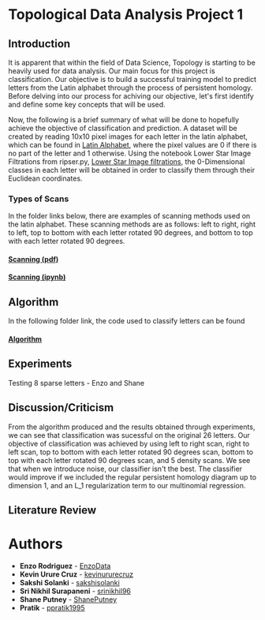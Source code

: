 # Topological Data Analysis Project 1

## Introduction
It is apparent that within the field of Data Science, Topology is starting to be heavily used for data analysis. Our main focus for this project is classification. Our objective is to build a successful training model to predict letters from the Latin alphabet through the process of persistent homology. Before delving into our process for achiving our objective, let's first identify and define some key concepts that will be used. 


Now, the following is a brief summary of what will be done to hopefully achieve the objective of classification and prediction. A dataset will be created by reading 10x10 pixel images for each letter in the latin alphabet, which can be found in [Latin Alphabet](https://github.com/EnzoData/TDA_Project1/tree/master/Latin%20Alphabet/Latin%20alphabet.pdf), where the pixel values are 0 if there is no part of the letter and 1 otherwise.  Using the notebook Lower Star Image Filtrations from ripser.py, [Lower Star Image filtrations](https://ripser.scikit-tda.org/Lower%20Star%20Image%20Filtrations.html), the 0-Dimensional classes in each letter will be obtained in order to classify them through their Euclidean coordinates.

### Types of Scans
In the folder links below, there are examples of scanning methods used on the latin alphabet. These scanning methods are as follows: left to right, right to left, top to bottom with each letter rotated 90 degrees, and bottom to top with each letter rotated 90 degrees. 
#### [Scanning (pdf)](https://github.com/EnzoData/TDA_Project1/tree/master/Scanning%20Methods)
#### [Scanning (ipynb)](https://github.com/EnzoData/TDA_Project1/tree/master/Scanning%20Examples)


## Algorithm
In the following folder link, the code used to classify letters can be found

#### [Algorithm](https://github.com/EnzoData/TDA_Project1/tree/master/Algorithm)


## Experiments
Testing 8 sparse letters - Enzo and Shane 

## Discussion/Criticism
From the algorithm produced and the results obtained through experiments, we can see that classification was sucessful on the original 26 letters. Our objective of classification was achieved by using left to right scan, right to left scan, top to bottom with each letter rotated 90 degrees scan, bottom to top with each letter rotated 90 degrees scan, and 5 density scans. We see that when we introduce noise, our classifier isn't the best. The classifier would improve if we included the regular persistent homology diagram up to dimension 1, and an L_1 regularization term to our multinomial regression. 

## Literature Review

# Authors

* **Enzo Rodriguez** - [EnzoData](https://github.com/EnzoData)
* **Kevin Urure Cruz** - [kevinururecruz](https://github.com/kevinururecruz)
* **Sakshi Solanki** - [sakshisolanki](https://github.com/sakshisolanki)
* **Sri Nikhil Surapaneni** - [srinikhil96](https://github.com/srinikhil96)
* **Shane Putney** - [ShanePutney](https://github.com/ShanePutney)
* **Pratik** - [ppratik1995](https://github.com/ppratik1995)
